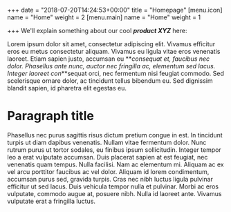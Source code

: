 +++
date = "2018-07-20T14:24:53+00:00"
title = "Homepage"
[menu.icon]
name = "Home"
weight = 2
[menu.main]
name = "Home"
weight = 1

+++
We'll explain something about our cool **_product XYZ_** here:

Lorem ipsum dolor sit amet, consectetur adipiscing elit. Vivamus efficitur eros eu metus consectetur aliquam. Vivamus eu ligula vitae eros venenatis laoreet. Etiam sapien justo, accumsan eu **_consequat et, faucibus nec dolor. Phasellus ante nunc, auctor nec fringilla ac, elementum sed lacus. Integer laoreet con_**sequat orci, nec fermentum nisi feugiat commodo. Sed scelerisque ornare dolor, ac tincidunt tellus bibendum eu. Sed dignissim blandit sapien, id pharetra elit egestas eu.

# Paragraph title

Phasellus nec purus sagittis risus dictum pretium congue in est. In tincidunt turpis ut diam dapibus venenatis. Nullam vitae fermentum dolor. Nunc rutrum purus ut tortor sodales, eu finibus ipsum sollicitudin. Integer tempor leo a erat vulputate accumsan. Duis placerat sapien at est feugiat, nec venenatis quam tempus. Nulla facilisi. Nam ac elementum mi. Aliquam ac ex vel arcu porttitor faucibus ac vel dolor. Aliquam id lorem condimentum, accumsan purus sed, gravida turpis. Cras nec nibh luctus ligula pulvinar efficitur ut sed lacus. Duis vehicula tempor nulla et pulvinar. Morbi ac eros vulputate, commodo augue at, posuere nibh. Nulla id laoreet ante. Vivamus vulputate erat a fringilla luctus.